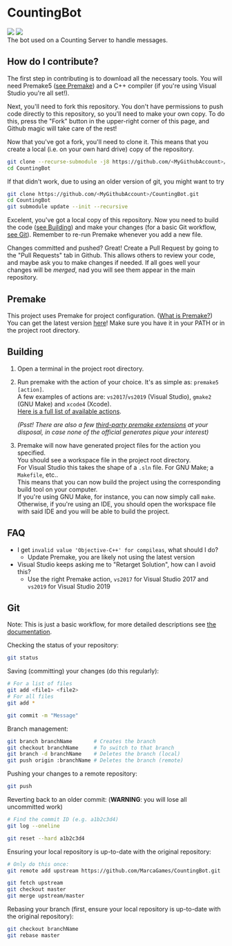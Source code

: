 # CountingBot
![](https://img.shields.io/badge/license-GPL%203.0-yellow)
![](https://github.com/MarcaGames/CountingBot/workflows/build/badge.svg)<br>
The bot used on a Counting Server to handle messages.

## How do I contribute?
The first step in contributing is to download all the necessary tools.
You will need Premake5 ([see Premake](#Premake)) and a C++ compiler (if you're using Visual Studio you're all set!).

Next, you'll need to fork this repository.
You don't have permissions to push code directly to this repository, so you'll need to make your own copy.
To do this, press the "Fork" button in the upper-right corner of this page, and Github magic will take care of the rest!

Now that you've got a fork, you'll need to clone it. This means that you create a local (i.e. on your own hard drive) copy of the repository.
```bash
git clone --recurse-submodule -j8 https://github.com/<MyGithubAccount>/CountingBot.git
cd CountingBot
```
If that didn't work, due to using an older version of git, you might want to try
```bash
git clone https://github.com/<MyGithubAccount>/CountingBot.git
cd CountingBot
git submodule update --init --recursive
```
Excelent, you've got a local copy of this repository.
Now you need to build the code ([see Building](#Building)) and make your changes (for a basic Git workflow, [see Git](#Git)).
Remember to re-run Premake whenever you add a new file.

Changes committed and pushed?
Great! Create a Pull Request by going to the "Pull Requests" tab in Github.
This allows others to review your code, and maybe ask you to make changes if needed.
If all goes well your changes will be *merged*, nad you will see them appear in the main repository.

## Premake
This project uses Premake for project configuration. ([What is Premake?](https://github.com/premake/premake-core/wiki/What-Is-Premake))
You can get the latest version [here](https://premake.github.io/download)! Make sure you have it in your PATH or in the project root directory.

## Building
1. Open a terminal in the project root directory.
2. Run premake with the action of your choice. It's as simple as: `premake5 [action]`.<br>
   A few examples of actions are: `vs2017`/`vs2019` (Visual Studio), `gmake2` (GNU Make) and `xcode4` (Xcode).<br>
   [Here is a full list of available actions](https://github.com/premake/premake-core/wiki/Using-Premake).
   
   *(Psst! There are also a few [third-party premake extensions](https://github.com/premake/premake-core/wiki/Modules#third-party-modules) at your disposal, in case none of the official generates pique your interest)*
3. Premake will now have generated project files for the action you specified.<br>
   You should see a workspace file in the project root directory.<br>
   For Visual Studio this takes the shape of a `.sln` file. For GNU Make; a `Makefile`, etc..<br>
   This means that you can now build the project using the corresponding build tool on your computer.<br>
   If you're using GNU Make, for instance, you can now simply call `make`.<br>
   Otherwise, if you're using an IDE, you should open the workspace file with said IDE and you will be able to build the project.<br>

## FAQ
- I get `invalid value 'Objective-C++' for compileas`, what should I do?
  - Update Premake, you are likely not using the latest version
- Visual Studio keeps asking me to "Retarget Solution", how can I avoid this?
  - Use the right Premake action, `vs2017` for Visual Studio 2017 and `vs2019` for Visual Studio 2019

## Git
Note: This is just a basic workflow, for more detailed descriptions see [the documentation](https://git-scm.com/docs).

Checking the status of your repository:
```bash
git status
```
Saving (committing) your changes (do this regularly):
```bash
# For a list of files
git add <file1> <file2>
# For all files
git add *

git commit -m "Message"
```
Branch management:
```bash
git branch branchName       # Creates the branch
git checkout branchName     # To switch to that branch
git branch -d branchName    # Deletes the branch (local)
git push origin :branchName # Deletes the branch (remote)
```
Pushing your changes to a remote repository:
```bash
git push
```
Reverting back to an older commit: (**WARNING**: you will lose all uncommitted work)
```bash
# Find the commit ID (e.g. a1b2c3d4)
git log --oneline

git reset --hard a1b2c3d4
```
Ensuring your local repository is up-to-date with the original repository:
```bash
# Only do this once:
git remote add upstream https://github.com/MarcaGames/CountingBot.git

git fetch upstream
git checkout master
git merge upstream/master
```
Rebasing your branch (first, ensure your local repository is up-to-date with the original repository):
```bash
git checkout branchName
git rebase master
```
